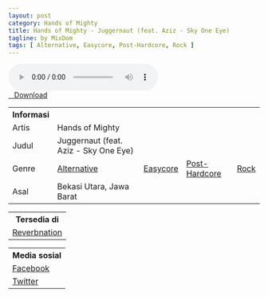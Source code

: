 ```yaml
---
layout: post
category: Hands of Mighty
title: Hands of Mighty - Juggernaut (feat. Aziz - Sky One Eye)
tagline: by MixDom
tags: [ Alternative, Easycore, Post-Hardcore, Rock ]
---
```


<audio class='js-player' style="--plyr-color-main: #212121;" controls>
<source src="https://drive.google.com/uc?authuser=0&id=17Nsgm0tmQ6VuqfFjhcorqlWVQNqF-lhS&export=download" type="audio/mp3">
</audio>

<!--more-->

<div class="post-button text-center">
<a target="_blank" class="btn" href="https://drive.google.com/uc?authuser=0&id=17Nsgm0tmQ6VuqfFjhcorqlWVQNqF-lhS&export=download">
<i class="fa fa-caret-down" aria-hidden="true"></i>&nbsp; &nbsp;Download
</a>
</div>

<table>
<tr>
<th>Informasi</th>
<th></th>
</tr>
<tr>
<td>Artis</td>
<td>Hands of Mighty</td>
</tr>
<tr>
<td>Judul</td>
<td>Juggernaut (feat. Aziz - Sky One Eye)</td>
</tr>
<tr>
<td>Genre</td>
<td><a href="/musik/tag/#/Alternative">Alternative</a></td>
<td><a href="/musik/tag/#/Easycore">Easycore</a></td>
<td><a href="/musik/tag/#/Post-Hardcore">Post-Hardcore</a></td>
<td><a href="/musik/tag/#/Rock">Rock</a></td>
</tr>
<tr>
<td>Asal</td>
<td>Bekasi Utara, Jawa Barat</td>
</tr>
</table>

<table>
<tr>
<th>Tersedia di</th>
</tr>
<tr>
<td><a href="https://www.reverbnation.com/handsofmightyofficial" target="_blank">Reverbnation</a></td>
</tr>
</table>

<table>
<tr>
<th>Media sosial</th>
</tr>
<tr>
<td><a href="https://facebook.com/100063862774089/" target="_blank">Facebook</a></td>
</tr>
<tr>
<td><a href="https://twitter.com/handsofmighty" target="_blank">Twitter</a></td>
</tr>
</table>
